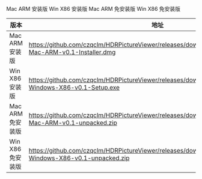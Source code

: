 Mac ARM 安装版 
Win X86 安装版 
Mac ARM 免安装版
Win X86 免安装版 

| 版本 | 地址 |
| --- | --- |
|Mac ARM 安装版 | https://github.com/czqclm/HDRPictureViewer/releases/download/v0.1/HDRPictureViewer-Mac-ARM-v0.1-Installer.dmg |
|Win X86 安装版 | https://github.com/czqclm/HDRPictureViewer/releases/download/v0.1/HDRPictureViewer-Windows-X86-v0.1-Setup.exe |
|Mac ARM 免安装版| https://github.com/czqclm/HDRPictureViewer/releases/download/v0.1/HDRPictureViewer-Mac-ARM-v0.1-unpacked.zip |
|Win X86 免安装版| https://github.com/czqclm/HDRPictureViewer/releases/download/v0.1/HDRPictureViewer-Windows-X86-v0.1-unpacked.zip |
